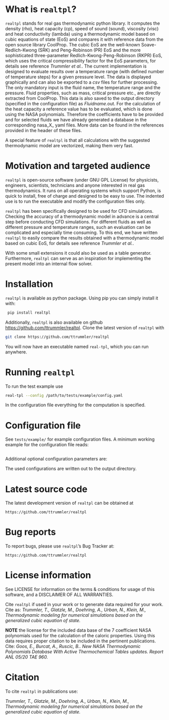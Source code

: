 # What is `realtpl`?
`realtpl` stands for real gas thermodynamic python library. It computes the density (rho), heat capacity (cp), speed of sound (sound), viscosity (visc) and heat conductivity (lambda) using a thermodynamic model based on cubic equations of state (EoS) and compares it with reference data from the open source library CoolProp. The cubic EoS are the well-known Soave-Redlich-Kwong (SRK) and Peng-Robinson (PR) EoS and the more sophisticated three-parameter Redlich-Kwong-Peng-Robinson (RKPR) EoS, which uses the critical compressibility factor for the EoS parameters, for details see reference _Trummler et al._. The current implementation is designed to evaluate results over a temperature range (with defined number of temperature steps) for a given pressure level. The data is displayed graphically and can also be exported to a _csv_ files for further processing. The only mandatory input is the fluid name, the temperature range and the pressure. Fluid properties, such as mass, critical pressure etc., are directly extracted from CoolProp. This data is also saved to the output directory (specified in the configuration file) as _Fluidname_.out. For the calculation of the heat capacity a reference value has to be evaluated, which is done using the NASA polynomials. Therefore the coefficients have to be provided and for selected fluids we have already generated a database in the corresponding nasa_X_ yaml files. More data can be found in the references provided in the header of these files.

A special feature of `realtpl` is that all calculations with the suggested thermodynamic model are vectorized, making them very fast. 

# Motivation and targeted audience
`realtpl` is open-source software (under GNU GPL License) for physicists, engineers, scientists, technicians and anyone interested in real gas thermodynamics. It runs on all operating systems which support Python, is quick to install, free of charge and designed to be easy to use. The indented use is to run the executable and modify the configuration files only. 

`realtpl` has been specifically designed to be used for CFD simulations. Checking the accuracy of a thermodynamic model in advance is a central step before conducting CFD simulations. For different fluids as well as different pressure and temperature ranges, such an evaluation can be complicated and especially time consuming. To this end, we have written `realtpl` to easily compare the results obtained with a thermodynamic model based on cubic EoS, for details see reference _Trummler et al._.

With some small extensions it could also be used as a table generator. Furthermore, `realtpl` can serve as an inspiration for implementing the present model into an internal flow solver. 

# Installation

`realtpl` is available as python package. Using pip you can simply install it with:
````bash
 pip install realtpl
 ````

 Additionally, `realtpl` is also available on github https://github.com/ttrummler/realtpl. Clone the latest version of `realtpl` with
````bash
git clone https://github.com/ttrummler/realtpl
````

You will now have an executable named `real-tpl`, which you can run anywhere.

# Running `realtpl`
To run the test example use 
````bash
real-tpl --config /path/to/tests/example/config.yaml
```` 
In the configuration file everything for the computation is specified. 

# Configuration file

See `tests/example/` for example configuration files.
A minimum working example for the configuration file reads:
````yaml

````
Additional optional configuration parameters are:


The used configurations are written out to the output directory.

# Latest source code

The latest development version of `realtpl` can be obtained at

    https://github.com/ttrummler/realtpl

# Bug reports

To report bugs, please use `realtpl`’s Bug Tracker at:

    https://github.com/ttrummler/realtpl

# License information

See LICENSE for information on the terms & conditions for usage of this software, and a DISCLAIMER OF ALL WARRANTIES.

Cite `realtpl` if used in your work or to generate data required for your work. Cite as: _Trummler, T., Glatzle, M., Doehring, A., Urban, N., Klein, M., Thermodynamic modeling for numerical simulations based on the generalized cubic equation of state._

**NOTE** the license for the included data base of the 7 coefficient NASA polynomials used for the calculation of the caloric properties. Using this data requires proper citation to be included in the pertinent publications. Cite: _Goos, E., Burcat, A., Ruscic, B.. New NASA Thermodynamic Polynomials Database With Active Thermochemical Tables updates. Report ANL 05/20 TAE 960._ 

# Citation

To cite `realtpl` in publications use:

_Trummler, T., Glatzle, M., Doehring, A., Urban, N., Klein, M., Thermodynamic modeling for numerical simulations based on the generalized cubic equation of state._
